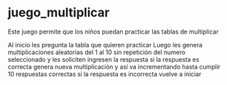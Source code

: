# juego_multiplicar
Este juego permite que los niños puedan practicar las tablas de multiplicar

Al inicio les pregunta la tabla que quieren practicar
Luego les genera multiplicaciones aleatorias del 1 al 10 sin repetición del numero seleccionado
y les soliciten ingresen la respuesta
si la respuesta es correcta genera nueva multiplicación y así va incrementando hasta cumplir 10
respuestas correctas
si la respuesta es incorrecta vuelve a iniciar 
